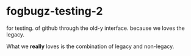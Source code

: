 # fogbugz-testing-2
for testing. of github through the old-y interface. because we loves the legacy.

What we **really** loves is the combination of legacy and non-legacy.
